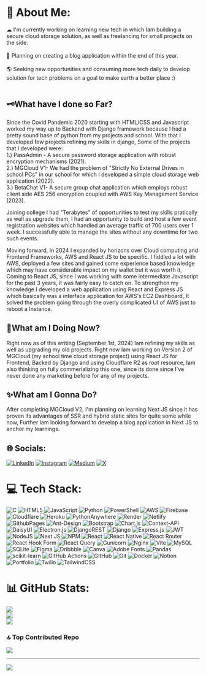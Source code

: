 # 👋 About Me:
☁ I'm currently working on learning new tech in which Iam building a secure cloud storage solution, as well as freelancing for small projects on the side.<br><br>📝 Planning on creating a blog application within the end of this year.<br><br>🌎 Seeking new opportunities and consuming more tech daily to develop solution for tech problems on a goal to make earth a better place :)<br><br>

## 🗝What have I done so Far?
Since the Covid Pandemic 2020 starting with HTML/CSS and Javascript worked my way up to Backend with Django framework because I had a pretty sound base of python from my projects and school. With that I developed few projects refining my skills in django, Some of the projects that I developed were:<br>
1.) PassAdmin - A secure password storage application with robust encryption mechanisms (2021).<br>
2.) MGCloud V1- We had the problem of "Strictly No External Drives in school PCs" in our school for which I developed a simple cloud storage web application (2022).<br>
3.) BetaChat V1- A secure group chat application which employs robust client side AES 256 encryption coupled with AWS Key Management Service (2023).<br>

Joining college I had "Terabytes" of opportunities to test my skills pratically as well as upgrade them, I had an opportunity to build and host a few event registration websites which handled an average traffic of 700 users over 1 week. I successfully able to manage the sites without any downtime for two such events.

Moving forward, In 2024 I expanded by horizons over Cloud computing and Frontend Frameworks, AWS and React JS to be specific. I fiddled a lot with AWS, deployed a few sites and gained some experience based knowledge which may have considerable impact on my wallet but it was worth it, Coming to React JS, since I was working with some intermediate Javascript for the past 3 years, it was fairly easy to catch on. To strengthen my knowledge I developed a web application using React and Express JS which basically was a interface application for AWS's EC2 Dashboard, It solved the problem going through the overly complicated UI of AWS just to reboot a Instance.

## 🎯What am I Doing Now?
Right now as of this writing (September 1st, 2024) Iam refining my skills as well as upgrading my old projects. Right now Iam working on Version 2 of MGCloud (my school time cloud storage project) using React JS for Frontend, Backed by Django and using Cloudflare R2 as root resource, Iam also thinking on fully commerializing this one, since its done since I've never done any marketing before for any of my projects.

## ✨What am I Gonna Do?
After completing MGCloud V2, I'm planning on learning Next JS since it has proven its advantages of SSR and hybrid static sites for quite some while now, Further Iam looking forward to develop a blog application in Next JS to anchor my learnings. 




## 🌐 Socials:
[![LinkedIn](https://img.shields.io/badge/LinkedIn-%230077B5.svg?logo=linkedin&logoColor=white)](https://linkedin.com/in/magudesh-k-9325852b6) [![Instagram](https://img.shields.io/badge/Instagram-%23E4405F.svg?logo=Instagram&logoColor=white)](https://instagram.com/magudesh.dev) [![Medium](https://img.shields.io/badge/Medium-12100E?logo=medium&logoColor=white)](https://medium.com/@magudesh2006) [![X](https://img.shields.io/badge/X-black.svg?logo=X&logoColor=white)](https://x.com/Magudesh_06) 

# 💻 Tech Stack:
![C](https://img.shields.io/badge/c-%2300599C.svg?style=flat&logo=c&logoColor=white) ![HTML5](https://img.shields.io/badge/html5-%23E34F26.svg?style=flat&logo=html5&logoColor=white) ![JavaScript](https://img.shields.io/badge/javascript-%23323330.svg?style=flat&logo=javascript&logoColor=%23F7DF1E) ![Python](https://img.shields.io/badge/python-3670A0?style=flat&logo=python&logoColor=ffdd54) ![PowerShell](https://img.shields.io/badge/PowerShell-%235391FE.svg?style=flat&logo=powershell&logoColor=white) ![AWS](https://img.shields.io/badge/AWS-%23FF9900.svg?style=flat&logo=amazon-aws&logoColor=white) ![Firebase](https://img.shields.io/badge/firebase-%23039BE5.svg?style=flat&logo=firebase) ![Cloudflare](https://img.shields.io/badge/Cloudflare-F38020?style=flat&logo=Cloudflare&logoColor=white) ![Heroku](https://img.shields.io/badge/heroku-%23430098.svg?style=flat&logo=heroku&logoColor=white) ![PythonAnywhere](https://img.shields.io/badge/pythonanywhere-%232F9FD7.svg?style=flat&logo=pythonanywhere&logoColor=151515) ![Render](https://img.shields.io/badge/Render-%46E3B7.svg?style=flat&logo=render&logoColor=white) ![Netlify](https://img.shields.io/badge/netlify-%23000000.svg?style=flat&logo=netlify&logoColor=#00C7B7) ![GithubPages](https://img.shields.io/badge/github%20pages-121013?style=flat&logo=github&logoColor=white) ![Ant-Design](https://img.shields.io/badge/-AntDesign-%230170FE?style=flat&logo=ant-design&logoColor=white) ![Bootstrap](https://img.shields.io/badge/bootstrap-%238511FA.svg?style=flat&logo=bootstrap&logoColor=white) ![Chart.js](https://img.shields.io/badge/chart.js-F5788D.svg?style=flat&logo=chart.js&logoColor=white) ![Context-API](https://img.shields.io/badge/Context--Api-000000?style=flat&logo=react) ![DaisyUI](https://img.shields.io/badge/daisyui-5A0EF8?style=flat&logo=daisyui&logoColor=white) ![Electron.js](https://img.shields.io/badge/Electron-191970?style=flat&logo=Electron&logoColor=white) ![DjangoREST](https://img.shields.io/badge/DJANGO-REST-ff1709?style=flat&logo=django&logoColor=white&color=ff1709&labelColor=gray) ![Django](https://img.shields.io/badge/django-%23092E20.svg?style=flat&logo=django&logoColor=white) ![Express.js](https://img.shields.io/badge/express.js-%23404d59.svg?style=flat&logo=express&logoColor=%2361DAFB) ![JWT](https://img.shields.io/badge/JWT-black?style=flat&logo=JSON%20web%20tokens) ![NodeJS](https://img.shields.io/badge/node.js-6DA55F?style=flat&logo=node.js&logoColor=white) ![Next JS](https://img.shields.io/badge/Next-black?style=flat&logo=next.js&logoColor=white) ![NPM](https://img.shields.io/badge/NPM-%23CB3837.svg?style=flat&logo=npm&logoColor=white) ![React](https://img.shields.io/badge/react-%2320232a.svg?style=flat&logo=react&logoColor=%2361DAFB) ![React Native](https://img.shields.io/badge/react_native-%2320232a.svg?style=flat&logo=react&logoColor=%2361DAFB) ![React Router](https://img.shields.io/badge/React_Router-CA4245?style=flat&logo=react-router&logoColor=white) ![React Hook Form](https://img.shields.io/badge/React%20Hook%20Form-%23EC5990.svg?style=flat&logo=reacthookform&logoColor=white) ![React Query](https://img.shields.io/badge/-React%20Query-FF4154?style=flat&logo=react%20query&logoColor=white) ![Gunicorn](https://img.shields.io/badge/gunicorn-%298729.svg?style=flat&logo=gunicorn&logoColor=white) ![Nginx](https://img.shields.io/badge/nginx-%23009639.svg?style=flat&logo=nginx&logoColor=white) ![Vite](https://img.shields.io/badge/vite-%23646CFF.svg?style=flat&logo=vite&logoColor=white) ![MySQL](https://img.shields.io/badge/mysql-4479A1.svg?style=flat&logo=mysql&logoColor=white) ![SQLite](https://img.shields.io/badge/sqlite-%2307405e.svg?style=flat&logo=sqlite&logoColor=white) ![Figma](https://img.shields.io/badge/figma-%23F24E1E.svg?style=flat&logo=figma&logoColor=white) ![Dribbble](https://img.shields.io/badge/Dribbble-EA4C89?style=flat&logo=dribbble&logoColor=white) ![Canva](https://img.shields.io/badge/Canva-%2300C4CC.svg?style=flat&logo=Canva&logoColor=white) ![Adobe Fonts](https://img.shields.io/badge/Adobe%20Fonts-000B1D.svg?style=flat&logo=Adobe%20Fonts&logoColor=white) ![Pandas](https://img.shields.io/badge/pandas-%23150458.svg?style=flat&logo=pandas&logoColor=white) ![scikit-learn](https://img.shields.io/badge/scikit--learn-%23F7931E.svg?style=flat&logo=scikit-learn&logoColor=white) ![GitHub Actions](https://img.shields.io/badge/github%20actions-%232671E5.svg?style=flat&logo=githubactions&logoColor=white) ![GitHub](https://img.shields.io/badge/github-%23121011.svg?style=flat&logo=github&logoColor=white) ![Git](https://img.shields.io/badge/git-%23F05033.svg?style=flat&logo=git&logoColor=white) ![Docker](https://img.shields.io/badge/docker-%230db7ed.svg?style=flat&logo=docker&logoColor=white) ![Notion](https://img.shields.io/badge/Notion-%23000000.svg?style=flat&logo=notion&logoColor=white) ![Portfolio](https://img.shields.io/badge/Portfolio-%23000000.svg?style=flat&logo=firefox&logoColor=#FF7139) ![Twilio](https://img.shields.io/badge/Twilio-F22F46?style=flat&logo=Twilio&logoColor=white) ![TailwindCSS](https://img.shields.io/badge/tailwindcss-%2338B2AC.svg?style=flat&logo=tailwind-css&logoColor=white)
# 📊 GitHub Stats:
![](https://github-readme-stats.vercel.app/api?username=Magudeshgit&theme=dark&hide_border=false&include_all_commits=false&count_private=false)<br/>
![](https://github-readme-streak-stats.herokuapp.com/?user=Magudeshgit&theme=dark&hide_border=false)<br/>
![](https://github-readme-stats.vercel.app/api/top-langs/?username=Magudeshgit&theme=dark&hide_border=false&include_all_commits=false&count_private=false&layout=compact)

### 🔝 Top Contributed Repo
![](https://github-contributor-stats.vercel.app/api?username=Magudeshgit&limit=5&theme=dark&combine_all_yearly_contributions=true)

---
[![](https://visitcount.itsvg.in/api?id=Magudeshgit&icon=0&color=0)](https://visitcount.itsvg.in)

<!-- Proudly created with GPRM ( https://gprm.itsvg.in ) -->

